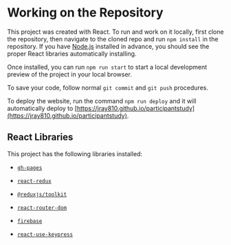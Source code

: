 # Working on the Repository

This project was created with React. To run and work on it locally, first clone the repository, then navigate to the cloned repo and run `npm install` in the repository. If you have [Node.js](https://nodejs.org/en) installed in advance, you should see the proper React libraries automatically installing.

Once installed, you can run `npm run start` to start a local development preview of the project in your local browser.

To save your code, follow normal `git commit` and `git push` procedures.

To deploy the website, run the command `npm run deploy` and it will automatically deploy to [https://jray810.github.io/participantstudy](https://jray810.github.io/participantstudy).

## React Libraries

This project has the following libraries installed:

- [`gh-pages`](https://github.com/gitname/react-gh-pages)

- [`react-redux`](https://react-redux.js.org)

- [`@reduxjs/toolkit`](https://www.npmjs.com/package/@reduxjs/toolkit)

- [`react-router-dom`](https://www.npmjs.com/package/react-router-dom)

- [`firebase`](https://firebaseopensource.com/projects/rakannimer/react-firebase/)

- [`react-use-keypress`](https://www.npmjs.com/package/react-use-keypress)
